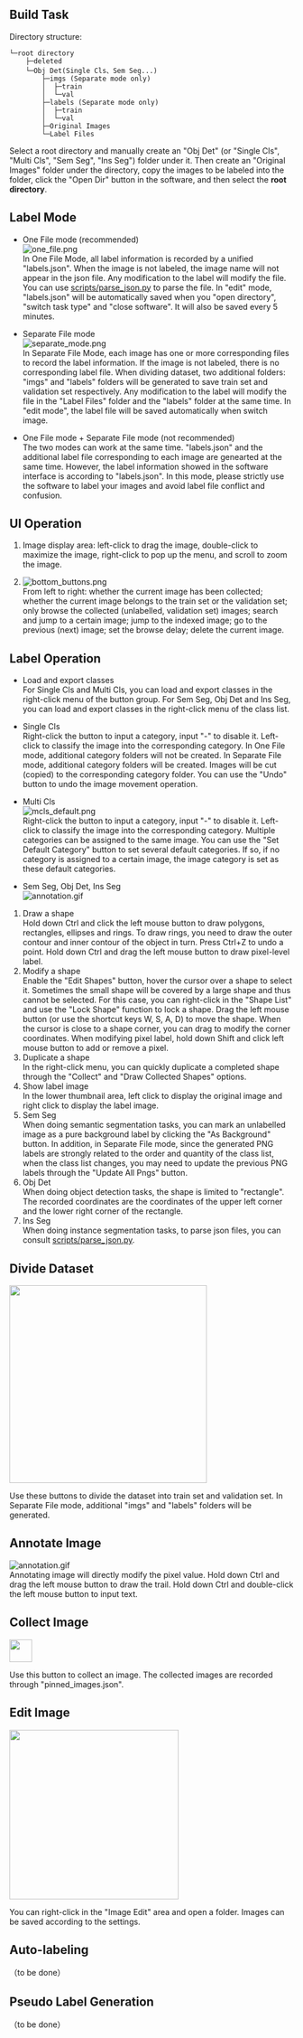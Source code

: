 ## Build Task
Directory structure: 
```
└─root directory
    ├─deleted
    └─Obj Det(Single Cls、Sem Seg...)
        ├─imgs (Separate mode only)
        │  ├─train
        │  └─val
        ├─labels (Separate mode only)
        │  ├─train
        │  └─val
        ├─Original Images
        └─Label Files
```
Select a root directory and manually create an "Obj Det" (or "Single Cls", "Multi Cls", "Sem Seg", "Ins Seg") folder under it.
Then create an "Original Images" folder under the directory, copy the images to be labeled into the folder, click the "Open Dir" button in the software, and then select the **root directory**.

## Label Mode
* One File mode (recommended)   
![one_file.png](images/readme_imgs/one_file.png)   
In One File Mode, all label information is recorded by a unified "labels.json". When the image is not labeled, the image name will not appear in the json file. Any modification to the label will modify the file. You can use [scripts/parse_json.py](scripts/parse_json.py) to parse the file.
In "edit" mode, "labels.json" will be automatically saved when you "open directory", "switch task type" and "close software". It will also be saved every 5 minutes.


* Separate File mode  
![separate_mode.png](images/readme_imgs/separate_mode.png)  
In Separate File Mode, each image has one or more corresponding files to record the label information. If the image is not labeled, there is no corresponding label file. When dividing dataset, two additional folders: "imgs" and "labels" folders will be generated to save train set and validation set respectively.
Any modification to the label will modify the file in the "Label Files" folder and the "labels" folder at the same time. In "edit mode", the label file will be saved automatically when switch image.


* One File mode + Separate File mode (not recommended)   
The two modes can work at the same time. "labels.json" and the additional label file corresponding to each image are genearted at the same time. However, the label information showed in the software interface is according to "labels.json". In this mode, please strictly use the software to label your images and avoid label file conflict and confusion.

## UI Operation
1. Image display area: left-click to drag the image, double-click to maximize  the image, right-click to pop up the menu, and scroll to zoom the image.  

2. ![bottom_buttons.png](images/readme_imgs/bottom_buttons_en.png)  
From left to right: whether the current image has been collected; whether the current image belongs to the train set or the validation set; only browse the collected (unlabelled, validation set) images; search and jump to a certain image; jump to the indexed image; go to the previous (next) image; set the browse delay; delete the current image.

## Label Operation
* Load and export classes  
For Single Cls and Multi Cls, you can load and export classes in the right-click menu of the button group. For Sem Seg, Obj Det and Ins Seg, you can load and export classes in the right-click menu of the class list.


* Single Cls  
Right-click the button to input a category, input "-" to disable it. Left-click to classify the image into the corresponding category.
In One File mode, additional category folders will not be created.
In Separate File mode, additional category folders will be created. Images will be cut (copied) to the corresponding category folder. You can use the "Undo" button to undo the image movement operation.  


* Multi Cls  
![mcls_default.png](images/readme_imgs/mcls_default.png)  
Right-click the button to input a category, input "-" to disable it. Left-click to classify the image into the corresponding category. Multiple categories can be assigned to the same image. You can use the "Set Default Category" button to set several default categories. If so, if no category is assigned to a certain image, the image category is set as these default categories. 


* Sem Seg, Obj Det, Ins Seg  
![annotation.gif](images/readme_imgs/sem_det_ins.gif)  
1. Draw a shape  
Hold down Ctrl and click the left mouse button to draw polygons, rectangles, ellipses and rings. To draw rings, you need to draw the outer contour and inner contour of the object in turn. Press Ctrl+Z to undo a point. Hold down Ctrl and drag the left mouse button to draw pixel-level label.   
2. Modify a shape   
Enable the "Edit Shapes" button, hover the cursor over a shape to select it. Sometimes the small shape will be covered by a large shape and thus cannot be selected. For this case, you can right-click in the "Shape List" and use the "Lock Shape" function to lock a shape. Drag the left mouse button (or use the shortcut keys W, S, A, D) to move the shape. When the cursor is close to a shape corner, you can drag to modify the corner coordinates. When modifying pixel label, hold down Shift and click left mouse button to add or remove a pixel.  
3. Duplicate a shape  
In the right-click menu, you can quickly duplicate a completed shape through the "Collect" and "Draw Collected Shapes" options.   
4. Show label image   
In the lower thumbnail area, left click to display the original image and right click to display the label image.  
5. Sem Seg  
When doing semantic segmentation tasks, you can mark an unlabelled image as a pure background label by clicking the "As Background" button. In addition, in Separate File mode, since the generated PNG labels are strongly related to the order and quantity of the class list, when the class list changes, you may need to update the previous PNG labels through the "Update All Pngs" button.  
6. Obj Det  
When doing object detection tasks, the shape is limited to "rectangle". The recorded coordinates are the coordinates of the upper left corner and the lower right corner of the rectangle.
7. Ins Seg  
When doing instance segmentation tasks, to parse json files, you can consult [scripts/parse_json.py](scripts/parse_json.py).


## Divide Dataset  
<img src="images/readme_imgs/divide_set_en.png" width="350px">  

Use these buttons to divide the dataset into train set and validation set. In Separate File mode, additional "imgs" and "labels" folders will be generated.

## Annotate Image  
![annotation.gif](images/readme_imgs/annotation.gif)  
Annotating image will directly modify the pixel value. Hold down Ctrl and drag the left mouse button to draw the trail. Hold down Ctrl and double-click the left mouse button to input text.

## Collect Image  
<img src="images/readme_imgs/pin.png" width="40px">

Use this button to collect an image. The collected images are recorded through "pinned_images.json".  

## Edit Image  
<img src="images/readme_imgs/img_edit_en.png" width="300px">   

You can right-click in the "Image Edit" area and open a folder. Images can be saved according to the settings.

## Auto-labeling  
（to be done）

## Pseudo Label Generation  
（to be done）

